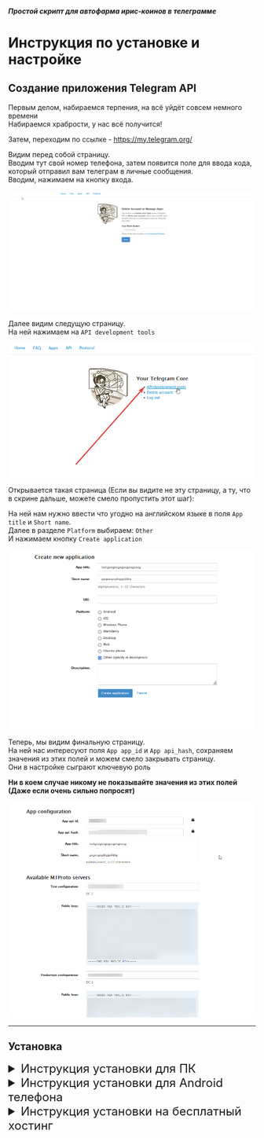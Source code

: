 ##### Простой скрипт для автофарма ирис-коинов в телеграмме

# Инструкция по установке и настройке

## Создание приложения Telegram API
Первым делом, набираемся терпения, на всё уйдёт совсем немного времени
<br>
Набираемся храбрости, у нас всё получится!

Затем, переходим по ссылке - https://my.telegram.org/

Видим перед собой страницу.
<br>
Вводим тут свой номер телефона, затем появится поле для ввода кода, который отправил вам телеграм в личные сообщения.
<br>
Вводим, нажимаем на кнопку входа.

![](https://github.com/iriswolf/tg-iriscoin-farm/blob/master/doc/images/tg_auth_page.png?raw=true)

Далее видим следущую страницу.
<br>
На ней нажимаем на `API development tools`

![](https://github.com/iriswolf/tg-iriscoin-farm/blob/master/doc/images/api_link.png?raw=true)

Открывается такая страница (Если вы видите не эту страницу, а ту, что в скрине дальше, можете смело пропустить этот шаг):

На ней нам нужно ввести что угодно на английском языке в поля `App title` и `Short name`.
<br>
Далее в разделе `Platform` выбираем: `Other`
<br>
И нажимаем кнопку `Create application`

![](https://github.com/iriswolf/tg-iriscoin-farm/blob/master/doc/images/create_app.png?raw=true)


Теперь, мы видим финальную страницу.
<br>
На ней нас интересуют поля `App app_id` и `App api_hash`, сохраняем значения из этих полей и можем смело закрывать страницу.
<br>
Они в настройке сыграют ключевую роль

<strong>Ни в коем случае никому не показывайте значения из этих полей (Даже если очень сильно попросят)</strong>

![](https://github.com/iriswolf/tg-iriscoin-farm/blob/master/doc/images/app_conf.png?raw=true)

---

## Установка

<details>
  <summary style="font-size: 24px">Инструкция установки для ПК</summary>
  
  1. Переходим по ссылке https://www.python.org/ftp/python/3.12.2/python-3.12.2-amd64.exe
  2. Скачивается python.
  3. Открываем установщик, и нажимаем на кнопку `Customize`
  4. Ставим все галочки что нам предложат и нажимаем далее
  5. Готово.

  Дальше, нажимаем одновременно кнопки `Win` и `R`, пишем `cmd` и нажимаем `Enter`
  <br>
  Открывается консоль, внутри пишем `pip install poetry`
  <br>
  Ждём пока установится

  После установки скачиваем этот репозиторий по ссылке https://github.com/iriswolf/tg-iriscoin-farm/archive/refs/heads/master.zip

  Переносим архив куда нам удобно и распаковываем
  <br>
  дальше открываем папку и кликаем сверху где написан путь до папки
  <br>
  удаляем отсюда всё что написано и пишем вместо этого `cmd`, затем нажимаем `Enter`
  <br>
  Открывается консоль, пишем там `poetry install`. Дожидаемся установки.

  Затем переименовываем файл `.env.example` в `.env`
  Открываем файл `.env` и прописываем то что скопировали раньше на странице телеграма

  API_ID=`Тут то что скопировали в поле api_id на странице телеграма`
  API_SECRET=`Тут то что скопировали в поле api_hash на странице телеграма`

  Сохраняем файл и закрываем

  Прописываем в консоль `python main.py` и радуемся.

  По всем вопросам - https://t.me/+pAxeWtoFmSowZDcy
  

</details>

<details>
  <summary style="font-size: 24px">Инструкция установки для Android телефона</summary>
  Тут появится чуть позже, если появится необходимость и будут просьбы.
  <br>
  Пока инструкции нет, пишите в телеграм чат - <a href="https://t.me/+pAxeWtoFmSowZDcy">https://t.me/+pAxeWtoFmSowZDcy</a>
</details>

<details>
  <summary style="font-size: 24px">Инструкция установки на бесплатный хостинг</summary>
  Тут появится чуть позже, если появится необходимость и будут просьбы.
  <br>
  Пока инструкции нет, пишите в телеграм чат - <a href="https://t.me/+pAxeWtoFmSowZDcy">https://t.me/+pAxeWtoFmSowZDcy</a>
</details>

